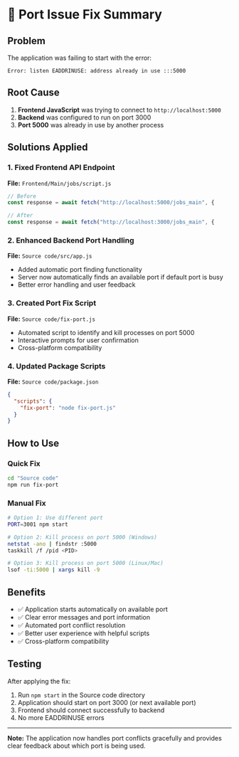 # 🔧 Port Issue Fix Summary

## Problem
The application was failing to start with the error:
```
Error: listen EADDRINUSE: address already in use :::5000
```

## Root Cause
1. **Frontend JavaScript** was trying to connect to `http://localhost:5000`
2. **Backend** was configured to run on port 3000
3. **Port 5000** was already in use by another process

## Solutions Applied

### 1. **Fixed Frontend API Endpoint**
**File:** `Frontend/Main/jobs/script.js`
```javascript
// Before
const response = await fetch("http://localhost:5000/jobs_main", {

// After  
const response = await fetch("http://localhost:3000/jobs_main", {
```

### 2. **Enhanced Backend Port Handling**
**File:** `Source code/src/app.js`
- Added automatic port finding functionality
- Server now automatically finds an available port if default port is busy
- Better error handling and user feedback

### 3. **Created Port Fix Script**
**File:** `Source code/fix-port.js`
- Automated script to identify and kill processes on port 5000
- Interactive prompts for user confirmation
- Cross-platform compatibility

### 4. **Updated Package Scripts**
**File:** `Source code/package.json`
```json
{
  "scripts": {
    "fix-port": "node fix-port.js"
  }
}
```

## How to Use

### Quick Fix
```bash
cd "Source code"
npm run fix-port
```

### Manual Fix
```bash
# Option 1: Use different port
PORT=3001 npm start

# Option 2: Kill process on port 5000 (Windows)
netstat -ano | findstr :5000
taskkill /f /pid <PID>

# Option 3: Kill process on port 5000 (Linux/Mac)
lsof -ti:5000 | xargs kill -9
```

## Benefits
- ✅ Application starts automatically on available port
- ✅ Clear error messages and port information
- ✅ Automated port conflict resolution
- ✅ Better user experience with helpful scripts
- ✅ Cross-platform compatibility

## Testing
After applying the fix:
1. Run `npm start` in the Source code directory
2. Application should start on port 3000 (or next available port)
3. Frontend should connect successfully to backend
4. No more EADDRINUSE errors

---
**Note:** The application now handles port conflicts gracefully and provides clear feedback about which port is being used. 